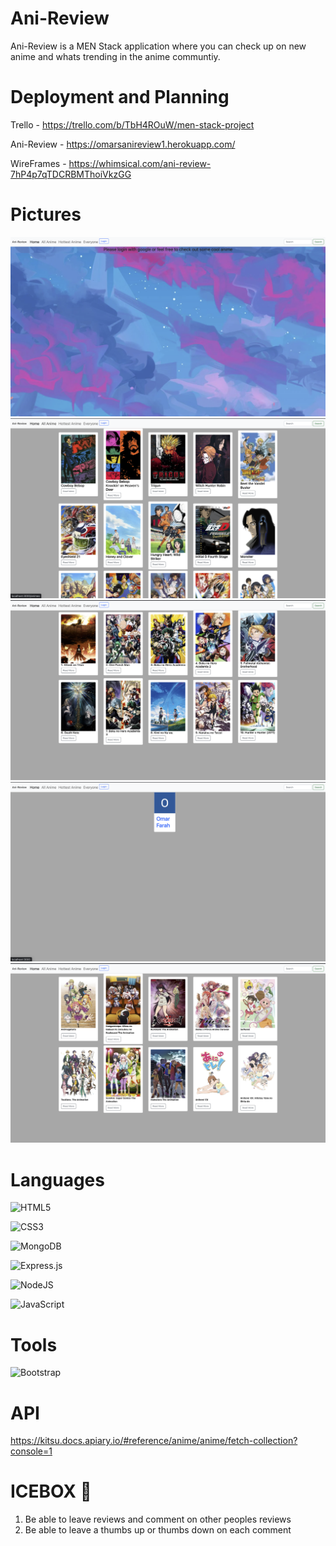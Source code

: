 # Ani-Review
Ani-Review is a MEN Stack application where you can check up on new anime and whats trending in the anime communtiy.

# Deployment and  Planning
Trello - https://trello.com/b/TbH4ROuW/men-stack-project

Ani-Review - https://omarsanireview1.herokuapp.com/

WireFrames - https://whimsical.com/ani-review-7hP4p7qTDCRBMThoiVkzGG

# Pictures
![](public/screenshots/Screen%20Shot%202022-06-30%20at%208.43.59%20PM.png)
![](public/screenshots/Screen%20Shot%202022-06-30%20at%208.44.07%20PM.png)
![](public/screenshots/Screen%20Shot%202022-06-30%20at%208.44.14%20PM.png)
![](public/screenshots/Screen%20Shot%202022-06-30%20at%208.44.22%20PM.png)
![](public/screenshots/Screen%20Shot%202022-06-30%20at%208.44.35%20PM.png)
# Languages

![HTML5](https://img.shields.io/badge/html5-%23E34F26.svg?style=for-the-badge&logo=html5&logoColor=white)

![CSS3](https://img.shields.io/badge/css3-%231572B6.svg?style=for-the-badge&logo=css3&logoColor=white)

![MongoDB](https://img.shields.io/badge/MongoDB-%234ea94b.svg?style=for-the-badge&logo=mongodb&logoColor=white)

![Express.js](https://img.shields.io/badge/express.js-%23404d59.svg?style=for-the-badge&logo=express&logoColor=%2361DAFB)

 ![NodeJS](https://img.shields.io/badge/node.js-6DA55F?style=for-the-badge&logo=node.js&logoColor=white)

 ![JavaScript](https://img.shields.io/badge/javascript-%23323330.svg?style=for-the-badge&logo=javascript&logoColor=%23F7DF1E)

# Tools
![Bootstrap](https://img.shields.io/badge/bootstrap-%23563D7C.svg?style=for-the-badge&logo=bootstrap&logoColor=white)

# API
https://kitsu.docs.apiary.io/#reference/anime/anime/fetch-collection?console=1


# ICEBOX 🧊
1. Be able to leave reviews and comment on other peoples reviews
2. Be able to leave a thumbs up or thumbs down on each comment